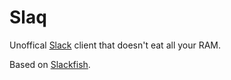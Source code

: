 # Slaq

Unoffical [Slack](https://slack.com/) client that doesn't eat all your RAM.

Based on [Slackfish](https://github.com/markussammallahti/harbour-slackfish).
